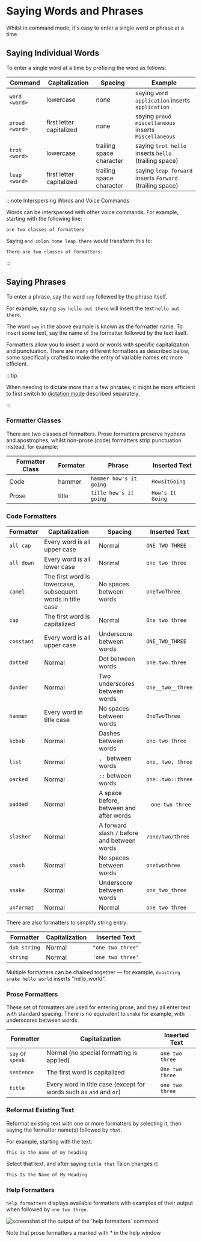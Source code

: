 # Saying Words and Phrases

Whilst in command mode, it's easy to enter a single word or phrase at a time.

## Saying Individual Words

To enter a single word at a time by prefixing the word as follows:


| Command        | Capitalization           | Spacing                  | Example                                                      |
| -------------- | ------------------------ | ------------------------ | ------------------------------------------------------------ |
| `word <word>`  | lowercase                | none                     | saying `word application` inserts `application`              |
| `proud <word>` | first letter capitalized | none                     | saying `proud miscellaneous` inserts `Miscellaneous`         |
| `trot <word>`  | lowercase                | trailing space character | saying `trot hello` inserts `hello` ` ` (trailing space)     |
| `leap <word>`  | first letter capitalized | trailing space character | saying `leap forward` inserts `Forward` ` ` (trailing space) |

:::note Interspersing Words and Voice Commands

Words can be interspersed with other voice commands. For example, starting with the following line:
```
are two classes of formatters
```
Saying `end colon home leap there` would transform this to:
```
There are two classes of formatters:
```

:::

## Saying Phrases

To enter a phrase, say the word `say` followed by the phrase itself.

For example, saying `say hello out there` will insert the text `hello out there`.

The word `say` in the above example is known as the formatter name. To insert some text, say the name of the formatter followed by the text itself.

Formatters allow you to insert a word or words with specific capitalization and punctuation. There are many different formatters as described below,
some specifically crafted to make the entry of variable names etc more efficient.


:::tip

When needing to dictate more than a few phrases, it might be more efficient to first switch to [dictation mode](../dictation_mode.md) described separately.

:::

### Formatter Classes

There are two classes of formatters. Prose formatters preserve hyphens and apostrophes, whilst non-prose (code) formatters strip punctuation instead, for example:

| Formatter Class | Formater | Phrase                  | Inserted Text    |
| -------------- | ----------- | ---------------------- | ---------------- |
| Code           | hammer | `hammer how's it going` | `HowsItGoing`    |
| Prose          | title | `title how's it going`  | `How's It Going` |


### Code Formatters

| Formatter  | Capitalization                                              | Spacing                                      | Inserted Text     |
| ---------- | ----------------------------------------------------------- | -------------------------------------------- | ----------------- |
| `all cap`  | Every word is all upper case                                | Normal                                       | `ONE TWO THREE`     |
| `all down` | Every word is all lower case                                | Normal                                       | `one two three`     |
| `camel`    | The first word is lowercase, subsequent words in title case | No spaces between words                      | `oneTwoThree` |
| `cap`      | The first word is capitalized                               | Normal                      | `One two three`     |
| `constant` | Every word is all upper case                                | Underscore between words                     | `ONE_TWO_THREE` |
| `dotted`   | Normal                                                      | Dot between words                            | `one.two.three` |
| `dunder`   | Normal                                                      | Two underscores between words                | `one__two__three` |
| `hammer`   | Every word in title case                                    | No spaces between words                      | `OneTwoThree` |
| `kebab`    | Normal                                                      | Dashes between words                         | `one-two-three` |
| `list`     | Normal                                                      | `, ` between words                           | `one, two, three`   |
| `packed`   | Normal                                                      | `::` between words                           | `one::two::three` |
| `padded`   | Normal                                                      | A space before, between and after words      | ` ` `one two three` ` ` |
| `slasher`  | Normal                                                      | A forward slash `/` before and between words | `/one/two/three` |
| `smash`    | Normal                                                      | No spaces between words                      | `onetwothree` |
| `snake`    | Normal                                                      | Underscore between words                     | `one_two_three` |
| `unformat` | Normal                                                      | Normal                                       | `one two three`     |

There are also formatters to simplify string entry:

| Formatter    | Capitalization                                                     | Inserted Text   |
| ------------ | ------------------------------------------------------------------ | --------------- |
| `dub string` | Normal                                                             | `"one two three"` |
| `string`     | Normal                                                             | `'one two three'` |

Multiple formatters can be chained together — for example, `dubstring snake hello world` inserts "hello_world".



### Prose Formatters

These set of formatters are used for entering prose, and they all enter text with standard spacing.
There is no equivalent to `snake` for example, with underscores between words.


| Formatter        | Capitalization                            | Inserted Text   |
| ---------------- | ----------------------------------------- |--------------- |
| `say` or `speak` | Normal (no special formatting is applied) | `one two three`     |
| `sentence`       | The first word is capitalized             | `One two three`     |
| `title`          | Every word in title case (except for words such as `and` and `or`)   | `one two three`     |


### Reformat Existing Text

Reformat existing text with one or more formatters by selecting it, then saying the formatter name(s) followed by `that`. 

For example, starting with the text:
```
This is the name of my heading
```
Select that text, and after saying `title that` Talon changes it:
```
This Is the Name of My Heading
```

### Help Formatters

`help formatters` displays available formatters with examples of their output when followed by `one two three`.

<img src="/img/help_formatters.png/"
     alt="screenshot of the output of the `help formatters` command"
 />

Note that prose formatters a marked with \* in the help window

